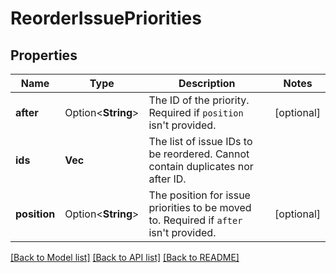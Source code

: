 # ReorderIssuePriorities

## Properties

Name | Type | Description | Notes
------------ | ------------- | ------------- | -------------
**after** | Option<**String**> | The ID of the priority. Required if `position` isn't provided. | [optional]
**ids** | **Vec<String>** | The list of issue IDs to be reordered. Cannot contain duplicates nor after ID. | 
**position** | Option<**String**> | The position for issue priorities to be moved to. Required if `after` isn't provided. | [optional]

[[Back to Model list]](../README.md#documentation-for-models) [[Back to API list]](../README.md#documentation-for-api-endpoints) [[Back to README]](../README.md)


